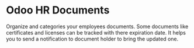 # Odoo HR Documents

Organize and categories your employees documents.
Some documents like certificates and licenses can be tracked with there expiration date.
It helps you to send a notification to document holder to bring the updated one.

